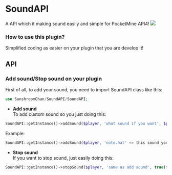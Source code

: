 # SoundAPI
A API which it making sound easily and simple for PocketMine API4!
<a href="https://poggit.pmmp.io/p/SoundAPI"><img src="https://poggit.pmmp.io/shield.state/SoundAPI"></a>
### How to use this plugin?
Simplified coding as easier on your plugin that you are develop it!
## API 
### Add sound/Stop sound on your plugin
First of all, to add your sound, you need to import SoundAPI class like this:
```php
use SunshroomChan/SoundAPI/SoundAPI;
```
- **Add sound**<br>
To add custom sound so you just doing this:
```php
SoundAPI::getInstance()->addSound($player, 'what sound if you want', $pitch = random nunber, $volume);
```
Example:
```php
SoundAPI::getInstance()->addSound($player, 'note.hat' <= this sound you can get it on internet, 1 <= this number is sound pitch, 4 <==== this number is volume of the sound);
```
- **Stop sound**<br>
If you want to stop sound, just easily doing this:
```php
SoundAPI::getInstance()->stopSound($player, 'same as add sound', true(false) <= it use for stop all sound);
```
